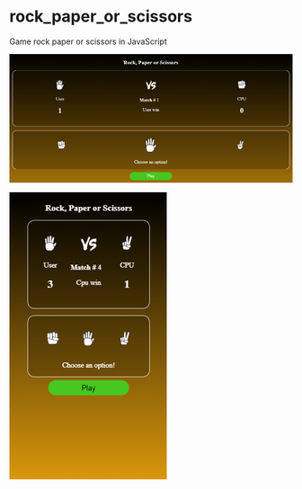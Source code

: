 # rock_paper_or_scissors
Game rock paper or scissors in JavaScript

![](https://raw.githubusercontent.com/jsneider05/rock_paper_or_scissors/master/img/Screenshot.png)

![](https://raw.githubusercontent.com/jsneider05/rock_paper_or_scissors/master/img/Screenshot_smartphone.png)